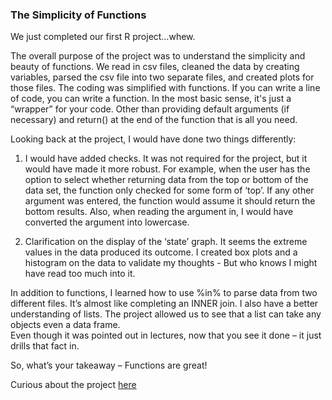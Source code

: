 ### The Simplicity of Functions

We just completed our first R project…whew.  

The overall purpose of the project was to understand the simplicity and beauty of functions.  We read in csv files, cleaned the data by creating variables, parsed the csv file into two separate files, and created plots for those files.   The coding was 
simplified with functions.  If you can write a line of code, you can write a function.  In the most basic sense, it's just a “wrapper” for your code.  Other than providing default arguments (if necessary) and return() at the end of the function that is all you need.  

Looking back at the project, I would have done two things differently: 

1) I would have added checks. It was not required for the project, but it would have made it more robust. For example, when the user has the option to select whether returning data from the top or 
bottom of the data set, the function only checked for some form of ‘top’.  If any other argument was entered, the function would assume it should return the bottom results.  Also, when reading the argument in, I would have converted the argument into lowercase.

2) Clarification on the display of the ‘state’ graph.  It seems the extreme values in the data produced its outcome. I created box plots and a histogram on the data to validate my thoughts - But who knows I might have read too much into it.

In addition to functions, I learned how to use %in% to parse data from two different files. It’s almost like completing an INNER join. I also have a better understanding of lists.  The project allowed us to see that a list can take any objects even a data frame.  
Even though it was pointed out in lectures, now that you see it done – it just drills that fact in.

So, what’s your takeaway – Functions are great!


Curious about the project [here](https://github.com/pmb-7684/pmb-7684.github.io/blob/main/image/ProjectV2_pmb.pdf)


